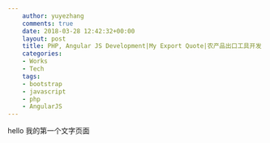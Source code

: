 ```yaml
---
    author: yuyezhang
    comments: true
    date: 2018-03-28 12:42:32+00:00
    layout: post
    title: PHP, Angular JS Development|My Export Quote|农产品出口工具开发
    categories:
    - Works
    - Tech
    tags:
    - bootstrap
    - javascript
    - php
    - AngularJS
---
```

hello
我的第一个文字页面
